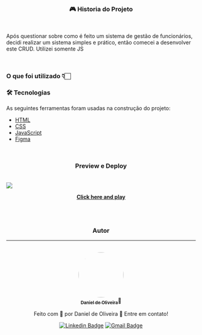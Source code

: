 <br>
<h3 align="center">🎮 Historia do Projeto</h3>
<br>

 

<p>Após questionar sobre como é feito um sistema de gestão de funcionários, decidi realizar um sistema simples e prático, então comecei a desenvolver este CRUD. Utilizei somente JS</p>

<br>

<h3>O que foi utilizado 👇🏻</h3>

### 🛠 Tecnologias

As seguintes ferramentas foram usadas na construção do projeto:

- [HTML](https://developer.mozilla.org/pt-BR/docs/Web/HTML)
- [CSS](https://developer.mozilla.org/pt-BR/docs/Web/CSS)
- [JavaScript](https://developer.mozilla.org/pt-BR/docs/Web/JavaScript)
- [Figma](https://www.figma.com/)


<br>

<h3 align="center"><b>Preview e Deploy</b></h3></br>

<img src="https://i.ibb.co/4t6N6jF/Sem-t-tulo.png"/>
<br>

<p align="center">
 <b>
<a href="https://gestao-de-usuarios.surge.sh" target="_blank">Click here and play</a>
 </b>
</p>

<div align="center">
</br>
</br>

### Autor</br>
---
</br>

<a href="https://devdanieldeoliveira.com.br/">
 <img style="border-radius: 50%;" src="https://i.ibb.co/PCBSMsY/imggithub.png" width="120px;" alt=""/>
 <br />
 <sub><b>Daniel de Oliveira</b></sub></a>👋

Feito com 🧡 por Daniel de Oliveira 👋 Entre em contato!

[![Linkedin Badge](https://img.shields.io/badge/-Daniel-blue?style=flat-square&logo=Linkedin&logoColor=white&link=https://www.linkedin.com/in/devoliveira61/)](https://www.linkedin.com/in/devoliveira61) 
[![Gmail Badge](https://img.shields.io/badge/-danieldoliveiraddjob@gmail.com-c14438?style=flat-square&logo=Gmail&logoColor=white&link=mailto:danieldoliveiraddjob@gmail.com)](mailto:danieldoliveiraddjob@gmail.com)

<br>
</div>
